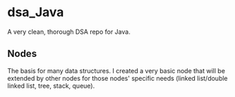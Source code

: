 # dsa_Java
A very clean, thorough DSA repo for Java.

## Nodes

The basis for many data structures. I created a very basic node that will be extended by other nodes for those nodes' specific needs (linked list/double linked list, tree, stack, queue).